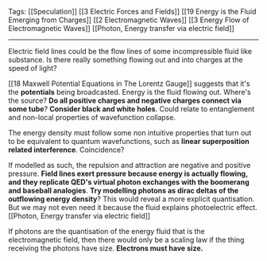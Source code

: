 Tags: [[Speculation]] [[3 Electric Forces and Fields]] [[19 Energy is the Fluid Emerging from Charges]] [[2 Electromagnetic Waves]] [[3 Energy Flow of Electromagnetic Waves]] [[Photon, Energy transfer via electric field]]
___
Electric field lines could be the flow lines of some incompressible fluid like substance. Is there really something flowing out and into charges at the speed of light?

[[18 Maxwell Potential Equations in The Lorentz Gauge]] suggests that it's the **potentials** being broadcasted. Energy is the fluid flowing out. Where's the source? **Do all positive charges and negative charges connect via some tube**? **Consider black and white holes**. Could relate to entanglement and non-local properties of wavefunction collapse. 

The energy density must follow some non intuitive properties that turn out to be equivalent to quantum wavefunctions, such as **linear superposition related interference**. Coincidence? 

If modelled as such, the repulsion and attraction are negative and positive pressure. **Field lines exert pressure because energy is actually flowing, and they replicate QED's virtual photon exchanges with the boomerang and baseball analogies**. **Try modelling photons as dirac deltas of the outflowing energy density**? This would reveal a more explicit quantisation. But we may not even need it because the fluid explains photoelectric effect. [[Photon, Energy transfer via electric field]] 

If photons are the quantisation of the energy fluid that is the electromagnetic field, then there would only be a scaling law if the thing receiving the photons have size. **Electrons must have size.** 